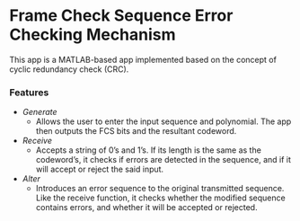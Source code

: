 # Frame Check Sequence Error Checking Mechanism
This app is a MATLAB-based app implemented based on the concept of cyclic redundancy check (CRC).

### Features
* *Generate*
  *  Allows the user to enter the input sequence and polynomial. The app then outputs the FCS bits and the resultant codeword.
* *Receive*
  * Accepts a string of 0’s and 1’s. If its length is the same as the codeword’s, it checks if errors are detected in the sequence, and if it will accept or reject the said input.
* *Alter*
  * Introduces an error sequence to the original transmitted sequence. Like the receive function, it checks whether the modified   sequence contains errors, and whether it will be accepted or rejected.
